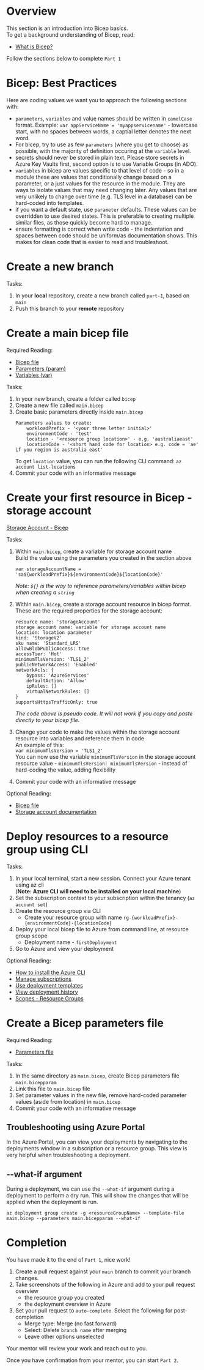 # Overview
This section is an introduction into Bicep basics.  
To get a background understanding of Bicep, read:
- [What is Bicep?](https://learn.microsoft.com/en-us/azure/azure-resource-manager/bicep/overview?tabs=bicep)

Follow the sections below to complete `Part 1`

# Bicep: Best Practices
Here are coding values we want you to approach the following sections with:
* `parameters`, `variables` and value names should be written in `camelCase` format. Example: `var appServiceName = 'myappservicename'` - lowercase start, with no spaces between words, a captial letter denotes the next word.
* For bicep, try to use as few `parameters` (where you get to choose) as possible, with the majority of definition occuring at the `variable` level.
* secrets should never be stored in plain text. Please store secrets in Azure Key Vaults first, second option is to use Variable Groups (in ADO).
* `variables` in bicep are values specific to that level of code - so in a module these are values that conditionally change based on a parameter, or a just values for the resource in the module. They are ways to isolate values that may need changing later. Any values that are very unlikely to change over time (e.g. TLS level in a database) can be hard-coded into templates.
* if you want a default state, use `parameter` defaults. These values can be overridden to use desired states. This is preferable to creating multiple similar files, as those quickly become hard to manage.
* ensure formatting is correct when write code - the indentation and spaces between code should be uniform/as documentation shows. This makes for clean code that is easier to read and troubleshoot.


# Create a new branch
Tasks:
1. In your __local__ repository, create a new branch called `part-1`, based on `main`
1. Push this branch to your __remote__ repository

# Create a main bicep file
Required Reading: 
- [Bicep file](https://learn.microsoft.com/en-us/azure/azure-resource-manager/bicep/file)
- [Parameters (param)](https://learn.microsoft.com/en-us/azure/azure-resource-manager/bicep/parameters)
- [Variables (var)](https://learn.microsoft.com/en-us/azure/azure-resource-manager/bicep/variables)

Tasks:  
1. In your new branch, create a folder called `bicep`
1. Create a new file called `main.bicep`
1. Create basic parameters directly inside `main.bicep`
    ```
    Parameters values to create:
        workloadPrefix - '<your three letter initial>'
        environmentCode - 'test'
        location - '<resource group location>' - e.g. 'australiaeast'
        locationCode - '<short hand code for location> e.g. code = 'ae' if you region is australia east'
    ```
    To get `location` value, you can run the following CLI command: `az account list-locations`
1. Commit your code with an informative message

# Create your first resource in Bicep - storage account
[Storage Account - Bicep](https://learn.microsoft.com/en-us/azure/templates/microsoft.storage/storageaccounts?pivots=deployment-language-bicep)

Tasks:  
1. Within `main.bicep`, create a variable for storage account name  
    Build the value using the parameters you created in the section above
    ```
    var storageAccountName = 'sa${workloadPrefix}${environmentCode}${locationCode}'
    ``` 
    _Note: `${}` is the way to reference parameters/variables within bicep when creating a `string`_

1. Within `main.bicep`, create a storage account resource in bicep format.  
    These are the required properties for the storage account:

    ```
    resource name: 'storageAccount'  
    storage account name: variable for storage account name  
    location: location parameter
    kind: 'StorageV2'  
    sku name: 'Standard_LRS'  
    allowBlobPublicAccess: true  
    accessTier: 'Hot'  
    minimumTlsVersion: 'TLS1_2'
    publicNetworkAccess: 'Enabled'  
    networkAcls: {
        bypass: 'AzureServices'
        defaultAction: 'Allow'
        ipRules: []
        virtualNetworkRules: []
    }
    supportsHttpsTrafficOnly: true
    ```
    *The code above is pseudo code. It will not work if you copy and paste directly to your bicep file.*
1. Change your code to make the values within the storage account resource into variables and reference them in code  
    An example of this:  
    `var minimumTlsVersion = 'TLS1_2'`  
    You can now use the variable `minimumTlsVersion` in the storage account resource value - `minimumTlsVersion: minimumTlsVersion` - instead of hard-coding the value, adding flexibility
1. Commit your code with an informative message

Optional Reading: 
- [Bicep file](https://learn.microsoft.com/en-us/azure/azure-resource-manager/bicep/file)
- [Storage account documentation](https://learn.microsoft.com/en-us/azure/templates/microsoft.storage/storageaccounts?pivots=deployment-language-bicep)

# Deploy resources to a resource group using CLI
Tasks:
1. In your local terminal, start a new session. Connect your Azure tenant using az cli  
(__Note: Azure CLI will need to be installed on your local machine__)
1. Set the subscription context to your subscription within the tenancy (`az account set`)
1. Create the resource group via CLI
    * Create your resource group with name `rg-{workloadPrefix}-{environmentCode}-{locationCode}` 
1. Deploy your local bicep file to Azure from command line, at resource group scope
    * Deployment name - `firstDeployment`
1. Go to Azure and view your deployment


Optional Reading: 
- [How to install the Azure CLI](https://learn.microsoft.com/en-us/cli/azure/install-azure-cli)
- [Manage subscriptions](https://learn.microsoft.com/en-us/cli/azure/manage-azure-subscriptions-azure-cli)
- [Use deployment templates](https://learn.microsoft.com/en-us/azure/azure-resource-manager/templates/deploy-cli?toc=%2Fcli%2Fazure%2Ftoc.json&bc=%2Fcli%2Fazure%2Fbreadcrumb%2Ftoc.json)
- [View deployment history](https://learn.microsoft.com/en-us/azure/azure-resource-manager/templates/deployment-history?tabs=azure-portal)
- [Scopes - Resource Groups](https://learn.microsoft.com/en-us/azure/azure-resource-manager/templates/deploy-to-resource-group?tabs=azure-cli)

# Create a Bicep parameters file
Required Reading:
- [Parameters file](https://learn.microsoft.com/en-us/azure/azure-resource-manager/bicep/parameter-files?tabs=Bicep)

Tasks:
1. In the same directory as `main.bicep`, create Bicep parameters file `main.bicepparam`
1. Link this file to `main.bicep` file
1. Set parameter values in the new file, remove hard-coded parameter values (aside from location) in `main.bicep`
1. Commit your code with an informative message

## Troubleshooting using Azure Portal
In the Azure Portal, you can view your deployments by navigating to the deployments window in a subscription or a resource group. This view is very helpful when troubleshooting a deployment.

## --what-if argument
During a deployment, we can use the `--what-if` argument during a deployment to perform a dry run. This will show the changes that will be applied when the deployment is run.
```
az deployment group create -g <resourceGroupName> --template-file main.bicep --parameters main.bicepparam --what-if
``` 

# Completion
You have made it to the end of `Part 1`, nice work! 

1. Create a pull request against your `main` branch to commit your branch changes.
1. Take screenshots of the following in Azure and add to your pull request overview
    * the resource group you created
    * the deployment overview in Azure
1. Set your pull request to `auto-complete`. Select the following for post-completion  
    - Merge type: Merge (no fast forward)
    - Select: Delete `branch name` after merging
    - Leave other options unselected

Your mentor will review your work and reach out to you.

Once you have confirmation from your mentor, you can start `Part 2`. 